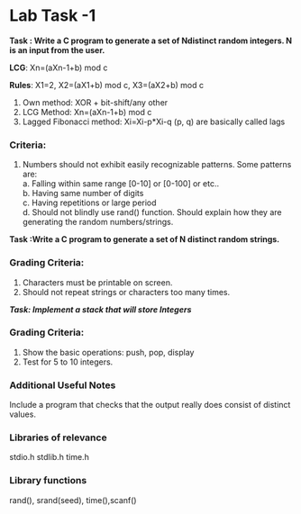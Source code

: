 # Lab Task -1

**Task : Write a C program to generate a set of Ndistinct random integers. N is an input from the user.** <br />

**LCG**: Xn=(aXn-1+b) mod c <br />

**Rules**: X1=2, X2=(aX1+b) mod c, X3=(aX2+b) mod c <br />

1. Own method: XOR + bit-shift/any other <br />
2. LCG Method: Xn=(aXn-1+b) mod c <br />
3. Lagged Fibonacci method: Xi=Xi-p\*Xi-q (p, q) are basically called lags <br />

### Criteria:

1. Numbers should not exhibit easily recognizable patterns. Some patterns are:<br />
   a. Falling within same range [0-10] or [0-100] or etc..<br />
   b. Having same number of digits<br />
   c. Having repetitions or large period<br />
   d. Should not blindly use rand() function. Should explain how they are generating the random numbers/strings. <br />

**Task :Write a C program to generate a set of N distinct random strings.** <br />

### Grading Criteria:

1. Characters must be printable on screen.<br />
2. Should not repeat strings or characters too many times.<br />

**_Task: Implement a stack that will store Integers_**

### Grading Criteria:

1. Show the basic operations: push, pop, display <br />
2. Test for 5 to 10 integers. <br />

### Additional Useful Notes

Include a program that checks that the output really does consist of distinct values.

### Libraries of relevance

stdio.h
stdlib.h
time.h

### Library functions

rand(), srand(seed), time(),scanf()
